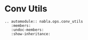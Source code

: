 # Conv Utils

```{eval-rst}
.. automodule:: nabla.ops.conv_utils
   :members:
   :undoc-members:
   :show-inheritance:
```
